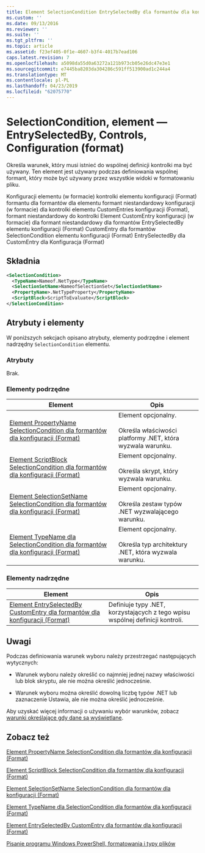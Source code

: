 ```yaml
---
title: Element SelectionCondition EntrySelectedBy dla formantów dla konfiguracji (Format) | Dokumentacja firmy Microsoft
ms.custom: ''
ms.date: 09/13/2016
ms.reviewer: ''
ms.suite: ''
ms.tgt_pltfrm: ''
ms.topic: article
ms.assetid: f23ef405-0f1e-4607-b3f4-4017b7ead106
caps.latest.revision: 7
ms.openlocfilehash: a5098da55d0a63272a121b973cb05e26dc47e3e1
ms.sourcegitcommit: e7445ba8203da304286c591ff513900ad1c244a4
ms.translationtype: MT
ms.contentlocale: pl-PL
ms.lasthandoff: 04/23/2019
ms.locfileid: "62075770"
---
```

# <a name="selectioncondition-element-for-entryselectedby-for-controls-for-configuration-format"></a>SelectionCondition, element — EntrySelectedBy, Controls, Configuration (format)

Określa warunek, który musi istnieć do wspólnej definicji kontrolki ma być używany. Ten element jest używany podczas definiowania wspólnej formant, który może być używany przez wszystkie widoki w formatowaniu pliku.

Konfiguracji elementu (w formacie) kontrolki elementu konfiguracji (Format) formantu dla formantów dla elementu formant niestandardowy konfiguracji (w formacie) dla kontrolki elementu CustomEntries konfiguracji (Format), formant niestandardowy do kontrolki Element CustomEntry konfiguracji (w formacie) dla formant niestandardowy dla formantów EntrySelectedBy elementu konfiguracji (Format) CustomEntry dla formantów SelectionCondition elementu konfiguracji (Format) EntrySelectedBy dla CustomEntry dla Konfiguracja (Format)

## <a name="syntax"></a>Składnia

```xml
<SelectionCondition>
  <TypeName>Nameof.NetType</TypeName>
  <SelectionSetName>NameofSelectionSet</SelectionSetName>
  <PropertyName>.NetTypeProperty</PropertyName>
  <ScriptBlock>ScriptToEvaluate</ScriptBlock>
</SelectionCondition>
```

## <a name="attributes-and-elements"></a>Atrybuty i elementy

W poniższych sekcjach opisano atrybuty, elementy podrzędne i element nadrzędny `SelectionCondition` elementu.

### <a name="attributes"></a>Atrybuty

Brak.

### <a name="child-elements"></a>Elementy podrzędne

|Element|Opis|
|-------------|-----------------|
|[Element PropertyName SelectionCondition dla formantów dla konfiguracji (Format)](./propertyname-element-for-selectioncondition-for-controls-for-configuration-format.md)|Element opcjonalny.<br /><br /> Określa właściwości platformy .NET, która wyzwala warunku.|
|[Element ScriptBlock SelectionCondition dla formantów dla konfiguracji (Format)](./scriptblock-element-for-selectioncondition-for-controls-for-configuration-format.md)|Element opcjonalny.<br /><br /> Określa skrypt, który wyzwala warunku.|
|[Element SelectionSetName SelectionCondition dla formantów dla konfiguracji (Format)](./selectionsetname-element-for-selectioncondition-for-controls-for-configuration-format.md)|Element opcjonalny.<br /><br /> Określa zestaw typów .NET wyzwalającego warunku.|
|[Element TypeName dla SelectionCondition dla formantów dla konfiguracji (Format)](./typename-element-for-selectioncondition-for-controls-for-configuration-format.md)|Element opcjonalny.<br /><br /> Określa typ architektury .NET, która wyzwala warunku.|

### <a name="parent-elements"></a>Elementy nadrzędne

|Element|Opis|
|-------------|-----------------|
|[Element EntrySelectedBy CustomEntry dla formantów dla konfiguracji (Format)](./entryselectedby-element-for-customentry-for-controls-for-configuration-format.md)|Definiuje typy .NET, korzystających z tego wpisu wspólnej definicji kontroli.|

## <a name="remarks"></a>Uwagi

Podczas definiowania warunek wyboru należy przestrzegać następujących wytycznych:

- Warunek wyboru należy określić co najmniej jednej nazwy właściwości lub blok skryptu, ale nie można określić jednocześnie.

- Warunek wyboru można określić dowolną liczbę typów .NET lub zaznaczenie Ustawia, ale nie można określić jednocześnie.

Aby uzyskać więcej informacji o używaniu wybór warunków, zobacz [warunki określające gdy dane są wyświetlane](./defining-conditions-for-displaying-data.md).

## <a name="see-also"></a>Zobacz też

[Element PropertyName SelectionCondition dla formantów dla konfiguracji (Format)](./propertyname-element-for-selectioncondition-for-controls-for-configuration-format.md)

[Element ScriptBlock SelectionCondition dla formantów dla konfiguracji (Format)](./scriptblock-element-for-selectioncondition-for-controls-for-configuration-format.md)

[Element SelectionSetName SelectionCondition dla formantów dla konfiguracji (Format)](./selectionsetname-element-for-selectioncondition-for-controls-for-configuration-format.md)

[Element TypeName dla SelectionCondition dla formantów dla konfiguracji (Format)](./typename-element-for-selectioncondition-for-controls-for-configuration-format.md)

[Element EntrySelectedBy CustomEntry dla formantów dla konfiguracji (Format)](./entryselectedby-element-for-customentry-for-controls-for-configuration-format.md)

[Pisanie programu Windows PowerShell, formatowania i typy plików](./writing-a-powershell-formatting-file.md)
